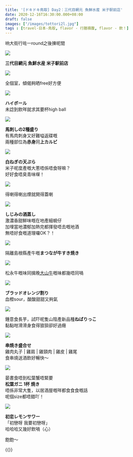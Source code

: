 ```yaml
---
title: '[ドキドキ鳥取] Day2：三代目網元 魚鮮水産 米子駅前店'
date: 2020-12-16T16:30:00.000+08:00
draft: false
images: ["/images/tottori2l.jpg"]
tags : [travel-日本-鳥取, flavor - 行膳積腹, flavor - 飲！]
---
```


响大街行咗一round之後揀呢間

![](/images/tottori2l0.jpg)

**三代目網元 魚鮮水産 米子駅前店** 

![](/images/tottori2l7.jpg)

全個室，傾偈夠晒free好方便  

![](/images/tottori2l1.jpg)

**ハイボール**  
未諗到飲咩就求其要杯high ball  

![](/images/tottori2l9.jpg)

**馬刺しの2種盛り**  
有馬肉刺身又好難嗌返碟嘅  
兩種部位為**赤身**同**上カルビ**  

![](/images/tottori2l2.jpg)

**白ねぎの天ぷら**  
米子呢度產嘅大蔥唔係唔食呀嘛？  
好好食唔臭青味㗎！  

![](/images/tottori2l8.jpg)

得喇得喇出煙就開得蓋喇  

![](/images/tottori2l3.jpg)

**しじみの酒蒸し**  
激濃香甜鮮味嘅在地產細蜆仔  
加埋當地濃郁加熱完都揮發唔去嘅地酒  
無唔好食嘅道理囉OK？！  

![](/images/tottori2l4.jpg)

隔離島根縣產牛嘅**まつなが牛すき焼き**  

![](/images/tottori2l10.jpg)

松永牛嘅味同擒晚[大山牛](https://www.hidie.net/2020/01/day1.html)嘅味都幾唔同喎  

![](/images/tottori2l11.jpg)

**ブラッドオレンジ割り**  
血橙sour，酸酸甜甜又夠氣  

![](/images/tottori2l5.jpg)

鍾意食長芋，試吓呢隻山陰產新品種**ねばりっこ**  
黏黏咁滑滑身食得狼狽卻好過癮  

![](/images/tottori2l12.jpg)

**串焼き盛合せ**  
雞肉丸子 | 雞肩 | 雞頸肉 | 雞皮 | 雞尾  
食串燒送酒飲好暢快～  

![](/images/tottori2l.jpg)

晏晝食唔到松葉蟹唔緊要  
**松葉ガニ 1杯 焼き**  
唔係非常大隻，以居酒屋嘅咩都食食食嘅話  
呢個size都唔錯吖！  

![](/images/tottori2l6.jpg)

**初恋レモンサワー**  
「初戀呀 我要初戀呀」  
哈哈哈又幾好飲喎（心）  
  
  
飽飽～  
  
{{<tottori>}}  

